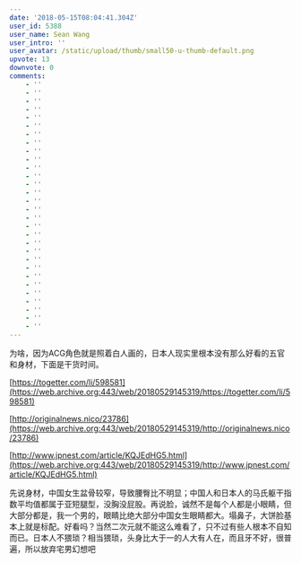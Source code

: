 ```yaml
---
date: '2018-05-15T08:04:41.304Z'
user_id: 5388
user_name: Sean Wang
user_intro: ''
user_avatar: /static/upload/thumb/small50-u-thumb-default.png
upvote: 13
downvote: 0
comments:
    - ''
    - ''
    - ''
    - ''
    - ''
    - ''
    - ''
    - ''
    - ''
    - ''
    - ''
    - ''
    - ''
    - ''
    - ''
    - ''
    - ''
    - ''
    - ''
    - ''
    - ''
    - ''
    - ''
    - ''
    - ''
    - ''
    - ''
    - ''
    - ''
    - ''
---
```


为啥，因为ACG角色就是照着白人画的，日本人现实里根本没有那么好看的五官和身材，下面是干货时间。

[https://togetter.com/li/598581](https://web.archive.org:443/web/20180529145319/https://togetter.com/li/598581)

[http://originalnews.nico/23786](https://web.archive.org:443/web/20180529145319/http://originalnews.nico/23786)

[http://www.jpnest.com/article/KQJEdHG5.html](https://web.archive.org:443/web/20180529145319/http://www.jpnest.com/article/KQJEdHG5.html)

先说身材，中国女生盆骨较窄，导致腰臀比不明显；中国人和日本人的马氏躯干指数平均值都属于亚短腿型，没胸没屁股。再说脸，诚然不是每个人都是小眼睛，但大部分都是，我一个男的，眼睛比绝大部分中国女生眼睛都大。塌鼻子，大饼脸基本上就是标配。好看吗？当然二次元就不能这么难看了，只不过有些人根本不自知而已。日本人不猥琐？相当猥琐，头身比大于一的人大有人在，而且牙不好，很普遍，所以放弃宅男幻想吧
